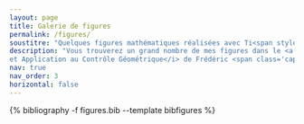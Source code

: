 ```yaml
---
layout: page
title: Galerie de figures
permalink: /figures/
soustitre: "Quelques figures mathématiques réalisées avec Ti<span style='font-style:italic;'>k</span>Z et <span style='font-style:italic;'>Inkscape</span>"
description: "Vous trouverez un grand nombre de mes figures dans le <a href='https://ensta-paris.hal.science/hal-03243924v3/document'>polycopié du cours <span class='capitales'>aot</span><span class='chiffres-capitaux'>13</span> de l'<span class='capitales'>ensta</span> <span class='capitales'>p</span>aris - <i>Géométrie Différentielle
et Application au Contrôle Géométrique</i> de Frédéric <span class='capitales'>Jean</span></a>."
nav: true
nav_order: 3
horizontal: false
---
```


<div class="publications projects">

{% bibliography -f figures.bib --template bibfigures %}

</div>